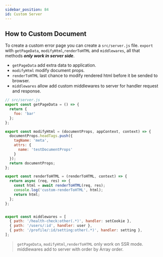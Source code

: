 ```yaml
---
sidebar_position: 84
id: Custom Server
---
```


## How to Custom Document

To create a custom error page you can create a `src/server.js` file. `export` with `getPageData`, `modifyHtml`,`renderToHTML` and `middlewares`, all that methods ***only work in server side***.

  - `getPageData` add extra data to application. 
  - `modifyHtml` modify document props.
  - `renderToHTML` last chance to modify rendered html before it be sended to browser.
  - `middlewares` allow add custom middlewares to server for handler request and response.

```javascript
// src/server.js
export const getPageData = () => {
  return {
    foo: 'bar'
  };
};

export const modifyHtml = (documentProps, appContext, context) => {
  documentProps.headTags.push({
    tagName: 'meta',
    attrs: {
      name: 'testDocumentProps'
    }
  });
  return documentProps;
};

export const renderToHTML = (renderToHTML, context) => {
  return async (req, res) => {
    const html = await renderToHTML(req, res);
    console.log('custom-renderToHTML', html);
    return html;
  };
};


export const middlewares = [
  { path: '/health-check:other(.*)', handler: setCookie },
  { path: '/users/:id', handler: user },
  { path: '/profile/:id/setting:other(.*)', handler: setting },
];
```

> `getPageData`, `modifyHtml`,`renderToHTML` only work on SSR mode. middlewares add to server with order by Array order.